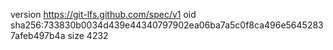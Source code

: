version https://git-lfs.github.com/spec/v1
oid sha256:733830b0034d439e44340797902ea06ba7a5c0f8ca496e56452837afeb497b4a
size 4232
